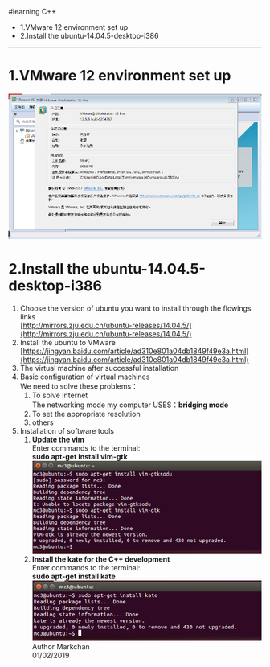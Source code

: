 #learning C++
* 1.VMware 12 environment set up
* 2.Install the ubuntu-14.04.5-desktop-i386


---
# 1.VMware 12 environment set up  
![VMware12Pro.png](https://raw.githubusercontent.com/markchan3/markchan3.github.io/master/img/learningC%2B%2B/VMware12Pro.png)
# 2.Install the ubuntu-14.04.5-desktop-i386  
1. Choose the version of ubuntu you want to install through the flowings links  
  [http://mirrors.zju.edu.cn/ubuntu-releases/14.04.5/](http://mirrors.zju.edu.cn/ubuntu-releases/14.04.5/)
2. Install the ubuntu to VMware
 [https://jingyan.baidu.com/article/ad310e801a04db1849f49e3a.html](https://jingyan.baidu.com/article/ad310e801a04db1849f49e3a.html)
3. The virtual machine after successful installation   
4. Basic configuration of virtual machines  
We need to solve these problems：  
 	1. To solve Internet  
 	The networking mode my computer USES：__bridging mode__    
 	2. To set the appropriate resolution    
 	3. others  
5. Installation of software tools     
    1. **Update the vim**    
	Enter commands to the terminal:    
	__sudo apt-get install vim-gtk__    
![update vim](https://raw.githubusercontent.com/markchan3/markchan3.github.io/master/img/learningC%2B%2B/update%20the%20vim.png)
	2. **Install the kate for the C++ development**  
	Enter commands to the terminal:  
	__sudo apt-get install kate__  
![update kate](https://raw.githubusercontent.com/markchan3/markchan3.github.io/master/img/learningC%2B%2B/install%20kate.png)
Author Markchan     
01/02/2019